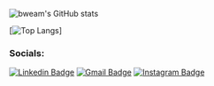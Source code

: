 ![bweam's GitHub stats](https://github-readme-stats.vercel.app/api?username=bweam&show_icons=true&bg_color=30,e96443,904e95&title_color=fff&card_width=450&include_all_commits=true&text_color=fff&hide=issues,stars)

[![Top Langs](https://github-readme-stats.vercel.app/api/top-langs/?username=bweam&layout=compact&card_width=400&bg_color=30,e96443,904e95&title_color=fff&text_color=fff)]

### Socials:
[![Linkedin Badge](https://img.shields.io/badge/-supatachv-white?style=flat-square&color=blue&labelColor=white&logo=Linkedin&logoColor=blue&link=https://www.linkedin.com/in/supatachv/)](https://www.linkedin.com/in/supatachv/)
[![Gmail Badge](https://img.shields.io/badge/-supatachbeam@gmail-c14438?style=flat-square&labelColor=white&color=c14438&logo=Gmail&logoColor=c14438&link=mailto:supatachbeam@gmail.com)](mailto:supatachbeam@gmail.com)
[![Instagram Badge](https://img.shields.io/badge/-beamybemmyunderthehill-bc2a8d?style=flat-square&labelColor=white&color=bc2a8d&logo=Instagram&logoColor=-bc2a8d&link=https://www.instagram.com/beamybemmyunderthehill/)](https://www.instagram.com/beamybemmyunderthehill/)
